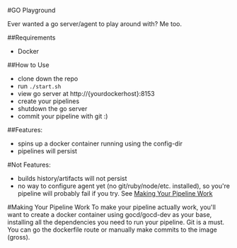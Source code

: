 #GO Playground

Ever wanted a go server/agent to play around with? Me too.

##Requirements
- Docker

##How to Use
- clone down the repo
- run `./start.sh`
- view go server at http://{yourdockerhost}:8153
- create your pipelines
- shutdown the go server
- commit your pipeline with git :)

##Features:
- spins up a docker container running using the config-dir
- pipelines will persist

#Not Features:
- builds history/artifacts will not persist
- no way to configure agent yet (no git/ruby/node/etc. installed), so
  you're pipeline will probably fail if you try. See [Making Your
Pipeline Work](#making-your-pipeline-work)


#Making Your Pipeline Work
To make your pipeline actually work, you'll want to create a docker
container using gocd/gocd-dev as your base, installing all the
dependencies you need to run your pipeline. Git is a must. You can go
the dockerfile route or manually make commits to the image (gross).

